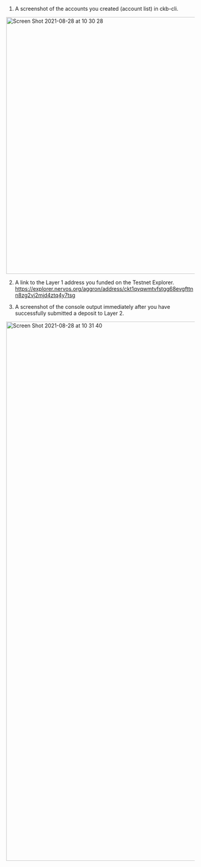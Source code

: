 1. A screenshot of the accounts you created (account list) in ckb-cli.
  <img width="684" alt="Screen Shot 2021-08-28 at 10 30 28" src="https://user-images.githubusercontent.com/2274566/131204983-b55683e2-f88a-48e8-ab8d-ec6fc2c3b787.png">

2. A link to the Layer 1 address you funded on the Testnet Explorer.
  https://explorer.nervos.org/aggron/address/ckt1qyqwmtvfstgg68evgfttnn8zg2vj2mjd4ztq4y7tsg
  
3. A screenshot of the console output immediately after you have successfully submitted a deposit to Layer 2.
  <img width="1436" alt="Screen Shot 2021-08-28 at 10 31 40" src="https://user-images.githubusercontent.com/2274566/131205019-612a0a73-54b4-452b-be0d-a1bfd0277bab.png">
